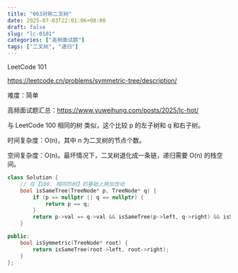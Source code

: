 ```yaml
---
title: "063对称二叉树"
date: 2025-07-03T22:01:06+08:00
draft: false
slug: "lc-0101"
categories: ["高频面试题"]
tags: ["二叉树", "递归"]
---
```


LeetCode 101

https://leetcode.cn/problems/symmetric-tree/description/

难度：简单

高频面试题汇总：https://www.yuweihung.com/posts/2025/lc-hot/

与 LeetCode 100 相同的树 类似，这个比较 p 的左子树和 q 和右子树。

时间复杂度：O(n)，其中 n 为二叉树的节点个数。

空间复杂度：O(n)。最坏情况下，二叉树退化成一条链，递归需要 O(n) 的栈空间。

<!--more-->

```cpp
class Solution {
    // 在【100. 相同的树】的基础上稍加改动
    bool isSameTree(TreeNode* p, TreeNode* q) {
        if (p == nullptr || q == nullptr) {
            return p == q;
        }
        return p->val == q->val && isSameTree(p->left, q->right) && isSameTree(p->right, q->left);
    }

public:
    bool isSymmetric(TreeNode* root) {
        return isSameTree(root->left, root->right);
    }
};
```
